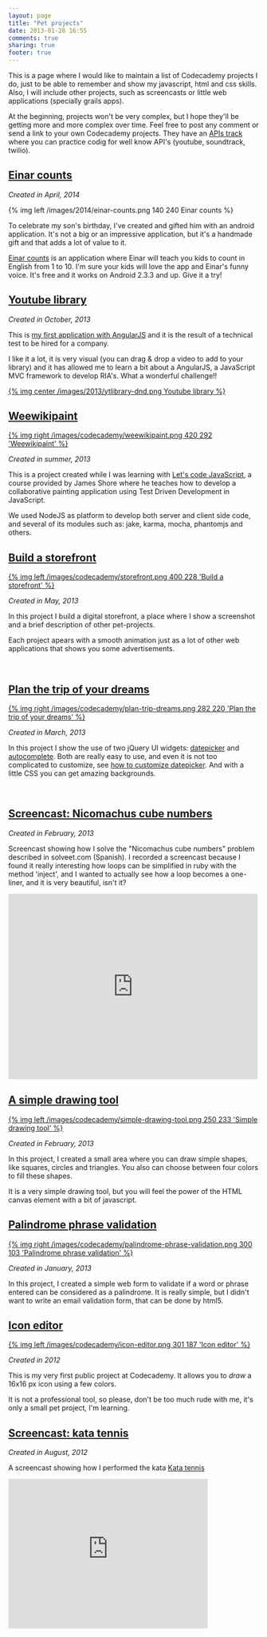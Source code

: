```yaml
---
layout: page
title: "Pet projects"
date: 2013-01-28 16:55
comments: true
sharing: true
footer: true
---
```


This is a page where I would like to maintain a list of Codecademy projects I do, just
to be able to remember and show my javascript, html and css skills. Also, I will include
other projects, such as screencasts or little web applications (specially grails apps).

At the beginning, projects won't be very complex, but I hope they'll be getting more
and more complex over time. Feel free to post any comment or send a link to your own
Codecademy projects. They have an [APIs track](www.codecademy.com/tracks/apis) where
you can practice codig for well know API's (youtube, soundtrack, twilio).

## [Einar counts](http://kcy.me/14fd8)

*Created in April, 2014*

{% img left /images/2014/einar-counts.png 140 240 Einar counts %}

To celebrate my son's birthday, I've created and gifted him with an
android application. It's not a big or an impressive application,
but it's a handmade gift and that adds a lot of value to it.

[Einar counts](http://kcy.me/14fd8)
is an application where Einar will teach you kids to count in English
from 1 to 10. I'm sure your kids will love the app and Einar's funny voice.
It's free and it works on Android 2.3.3 and up. Give it a try!

## [Youtube library](http://kcy.me/u22p)

*Created in October, 2013*

This is [my first application with AngularJS](/blog/2013/10/17/primera-aplicacion-angularjs)
and it is the result of a technical test to be hired for a company. 

I like it a lot, it is very visual (you can drag & drop a video to add to your library) and
it has allowed me to learn a bit about a AngularJS, a JavaScript MVC framework to develop
RIA's. What a wonderful challenge!!

[{% img center /images/2013/ytlibrary-dnd.png Youtube library %}](http://kcy.me/u22p)

## [Weewikipaint](http://kcy.me/u21k)

<!-- 400x228 -->
[{% img right /images/codecademy/weewikipaint.png 420 292 'Weewikipaint' %}](http://kcy.me/u21k)

*Created in summer, 2013*

This is a project created while I was learning with [Let's code JavaScript], a course
provided by James Shore where he teaches how to develop a collaborative painting application
using Test Driven Development in JavaScript.

[Let's code JavaScript]: http://letscodejavascript.com

We used NodeJS as platform to develop both server and client side code, and several of its
modules such as: jake, karma, mocha, phantomjs and others.

## [Build a storefront](http://kcy.me/l13j)

<!-- 400x228 -->
[{% img left /images/codecademy/storefront.png 400 228 'Build a storefront' %}](http://kcy.me/l13j)

*Created in May, 2013*

In this project I build a digital storefront, a place where I show a screenshot and a brief
description of other pet-projects. 

Each project apears with a smooth animation just as a lot of other web applications that shows
you some advertisements.

&nbsp;

## [Plan the trip of your dreams](http://j.mp/125TtYn)

<!-- 436x339 -->
[{% img right /images/codecademy/plan-trip-dreams.png 282 220 'Plan the trip of your dreams' %}](http://j.mp/125TtYn)

*Created in March, 2013*

In this project I show the use of two jQuery UI widgets: [datepicker](http://jqueryui.com/datepicker/) 
and [autocomplete](http://jqueryui.com/autocomplete/). Both are really easy to use, and even it 
is not too complicated to customize, see 
[how to customize datepicker](http://www.hongkiat.com/blog/jquery-ui-datepicker/). And with a 
little CSS you can get amazing backgrounds.

&nbsp;

## [Screencast: Nicomachus cube numbers](http://vimeo.com/rchavarria/screencast-nicomachus-cube-numbers)

*Created in February, 2013*

Screencast showing how I solve the "Nicomachus cube numbers" problem described in 
solveet.com (Spanish). I recorded a screencast because I found it really interesting how 
loops can be simplified in ruby with the method 'inject', and I wanted to actually see 
how a loop becomes a one-liner, and it is very beautiful, isn't it?

<!-- 500x372 -->
<iframe src="http://player.vimeo.com/video/60433026" width="500" height="372" frameborder="0" webkitAllowFullScreen mozallowfullscreen allowFullScreen></iframe>

## [A simple drawing tool](http://j.mp/V9SP9b)

<!-- 445x416 -->
[{% img left /images/codecademy/simple-drawing-tool.png 250 233 'Simple drawing tool' %}](http://j.mp/V9SP9b)

*Created in February, 2013*

In this project, I created a small area where you can draw simple shapes, like squares,
circles and triangles. You also can choose between four colors to fill these shapes.

It is a very simple drawing tool, but you will feel the power of the HTML canvas element
with a bit of javascript.

## [Palindrome phrase validation](http://j.mp/WwwSM1)

<!-- 599x206 -->
[{% img right /images/codecademy/palindrome-phrase-validation.png 300 103 'Palindrome phrase validation' %}](http://j.mp/WwwSM1)

*Created in January, 2013*

In this project, I created a simple web form to validate if a word or phrase entered 
can be considered as a palindrome. It is really simple, but I didn't want to write an
email validation form, that can be done by html5.

## [Icon editor](http://j.mp/NS39tI)

<!-- 908x562 -->
[{% img left /images/codecademy/icon-editor.png 301 187 'Icon editor' %}](http://j.mp/NS39tI)

*Created in 2012*

This is my very first public project at Codecademy. It allows you to *draw* a 16x16 px
icon using a few colors. 

It is not a professional tool, so please, don't be too much rude with me, it's only a
small pet project, I'm learning.

## [Screencast: kata tennis](http://vimeo.com/rchavarria/screencast-kata-tennis)

*Created in August, 2012*

A screencast showing how I performed the kata [Kata tennis](http://codingdojo.org/cgi-bin/wiki.pl?KataTennis)

<!-- 500x375 -->
<iframe src="http://player.vimeo.com/video/47076178" width="400" height="300" frameborder="0" webkitAllowFullScreen mozallowfullscreen allowFullScreen></iframe>

